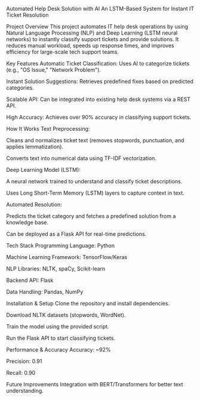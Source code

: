 Automated Help Desk Solution with AI
An LSTM-Based System for Instant IT Ticket Resolution

Project Overview
This project automates IT help desk operations by using Natural Language Processing (NLP) and Deep Learning (LSTM neural networks) to instantly classify support tickets and provide solutions. It reduces manual workload, speeds up response times, and improves efficiency for large-scale tech support teams.

Key Features
Automatic Ticket Classification: Uses AI to categorize tickets (e.g., "OS Issue," "Network Problem").

Instant Solution Suggestions: Retrieves predefined fixes based on predicted categories.

Scalable API: Can be integrated into existing help desk systems via a REST API.

High Accuracy: Achieves over 90% accuracy in classifying support tickets.

How It Works
Text Preprocessing:

Cleans and normalizes ticket text (removes stopwords, punctuation, and applies lemmatization).

Converts text into numerical data using TF-IDF vectorization.

Deep Learning Model (LSTM):

A neural network trained to understand and classify ticket descriptions.

Uses Long Short-Term Memory (LSTM) layers to capture context in text.

Automated Resolution:

Predicts the ticket category and fetches a predefined solution from a knowledge base.

Can be deployed as a Flask API for real-time predictions.

Tech Stack
Programming Language: Python

Machine Learning Framework: TensorFlow/Keras

NLP Libraries: NLTK, spaCy, Scikit-learn

Backend API: Flask

Data Handling: Pandas, NumPy

Installation & Setup
Clone the repository and install dependencies.

Download NLTK datasets (stopwords, WordNet).

Train the model using the provided script.

Run the Flask API to start classifying tickets.

Performance & Accuracy
Accuracy: ~92%

Precision: 0.91

Recall: 0.90

Future Improvements
Integration with BERT/Transformers for better text understanding.
